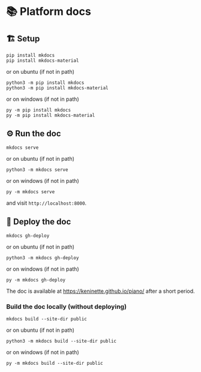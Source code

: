 # 📚️ Platform docs

## 🏗️ Setup
```
pip install mkdocs
pip install mkdocs-material
```

or on ubuntu (if not in path)

```
python3 -m pip install mkdocs
python3 -m pip install mkdocs-material
```
or on windows (if not in path)

```
py -m pip install mkdocs
py -m pip install mkdocs-material
```

## ⚙️ Run the doc
`mkdocs serve`

or on ubuntu (if not in path)

`python3 -m mkdocs serve` 

or on windows (if not in path)

`py -m mkdocs serve`

and visit `http://localhost:8000`.

## 🚀 Deploy the doc

`mkdocs gh-deploy`

or on ubuntu (if not in path)

`python3 -m mkdocs gh-deploy`

or on windows (if not in path)

`py -m mkdocs gh-deploy`

The doc is available at https://keninette.github.io/piano/ after a short period.

### Build the doc locally (without deploying)
`mkdocs build --site-dir public`

or on ubuntu (if not in path)

`python3 -m mkdocs build --site-dir public`

or on windows (if not in path)

`py -m mkdocs build --site-dir public`
